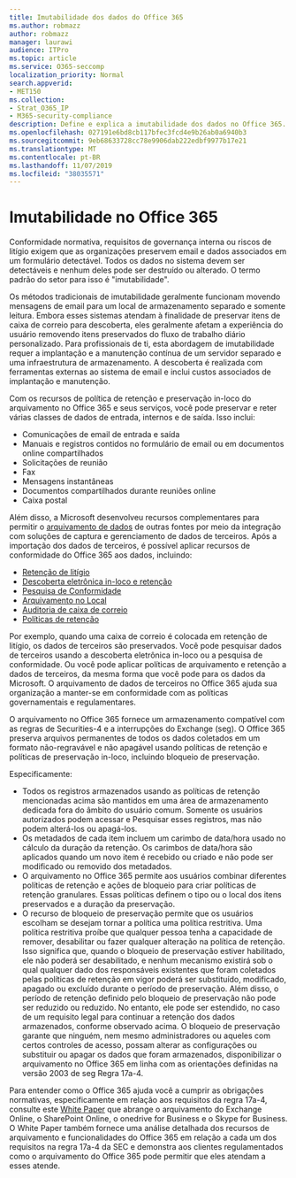 ```yaml
---
title: Imutabilidade dos dados do Office 365
ms.author: robmazz
author: robmazz
manager: laurawi
audience: ITPro
ms.topic: article
ms.service: O365-seccomp
localization_priority: Normal
search.appverid:
- MET150
ms.collection:
- Strat_O365_IP
- M365-security-compliance
description: Define e explica a imutabilidade dos dados no Office 365.
ms.openlocfilehash: 027191e6bd8cb117bfec3fcd4e9b26ab0a6940b3
ms.sourcegitcommit: 9eb68633728cc78e9906dab222edbf9977b17e21
ms.translationtype: MT
ms.contentlocale: pt-BR
ms.lasthandoff: 11/07/2019
ms.locfileid: "38035571"
---
```

# <a name="immutability-in-office-365"></a>Imutabilidade no Office 365

Conformidade normativa, requisitos de governança interna ou riscos de litígio exigem que as organizações preservem email e dados associados em um formulário detectável. Todos os dados no sistema devem ser detectáveis e nenhum deles pode ser destruído ou alterado. O termo padrão do setor para isso é "imutabilidade".

Os métodos tradicionais de imutabilidade geralmente funcionam movendo mensagens de email para um local de armazenamento separado e somente leitura. Embora esses sistemas atendam à finalidade de preservar itens de caixa de correio para descoberta, eles geralmente afetam a experiência do usuário removendo itens preservados do fluxo de trabalho diário personalizado. Para profissionais de ti, esta abordagem de imutabilidade requer a implantação e a manutenção contínua de um servidor separado e uma infraestrutura de armazenamento. A descoberta é realizada com ferramentas externas ao sistema de email e inclui custos associados de implantação e manutenção.

Com os recursos de política de retenção e preservação in-loco do arquivamento no Office 365 e seus serviços, você pode preservar e reter várias classes de dados de entrada, internos e de saída. Isso inclui:

- Comunicações de email de entrada e saída
- Manuais e registros contidos no formulário de email ou em documentos online compartilhados
- Solicitações de reunião
- Fax
- Mensagens instantâneas
- Documentos compartilhados durante reuniões online
- Caixa postal

Além disso, a Microsoft desenvolveu recursos complementares para permitir o [arquivamento de dados](https://support.office.com/article/Archiving-third-party-data-in-Office-365-0ce338d5-3666-4a18-86ab-c6910ff408cc) de outras fontes por meio da integração com soluções de captura e gerenciamento de dados de terceiros. Após a importação dos dados de terceiros, é possível aplicar recursos de conformidade do Office 365 aos dados, incluindo:

- [Retenção de litígio](https://docs.microsoft.com/microsoft-365/compliance/create-a-litigation-hold)
- [Descoberta eletrônica in-loco e retenção](https://docs.microsoft.com/microsoft-365/compliance/manage-legal-investigations)
- [Pesquisa de Conformidade](https://docs.microsoft.com/microsoft-365/compliance/search-for-content)
- [Arquivamento no Local](https://docs.microsoft.com/microsoft-365/compliance/enable-archive-mailboxes)
- [Auditoria de caixa de correio](https://docs.microsoft.com/microsoft-365/compliance/enable-mailbox-auditing)
- [Políticas de retenção](https://docs.microsoft.com/microsoft-365/compliance/retention-policies)

Por exemplo, quando uma caixa de correio é colocada em retenção de litígio, os dados de terceiros são preservados. Você pode pesquisar dados de terceiros usando a descoberta eletrônica in-loco ou a pesquisa de conformidade. Ou você pode aplicar políticas de arquivamento e retenção a dados de terceiros, da mesma forma que você pode para os dados da Microsoft. O arquivamento de dados de terceiros no Office 365 ajuda sua organização a manter-se em conformidade com as políticas governamentais e regulamentares.

O arquivamento no Office 365 fornece um armazenamento compatível com as regras de Securities-4 e a interrupções do Exchange (seg). O Office 365 preserva arquivos permanentes de todos os dados coletados em um formato não-regravável e não apagável usando políticas de retenção e políticas de preservação in-loco, incluindo bloqueio de preservação.

Especificamente:

- Todos os registros armazenados usando as políticas de retenção mencionadas acima são mantidos em uma área de armazenamento dedicada fora do âmbito do usuário comum. Somente os usuários autorizados podem acessar e Pesquisar esses registros, mas não podem alterá-los ou apagá-los.
- Os metadados de cada item incluem um carimbo de data/hora usado no cálculo da duração da retenção. Os carimbos de data/hora são aplicados quando um novo item é recebido ou criado e não pode ser modificado ou removido dos metadados.
- O arquivamento no Office 365 permite aos usuários combinar diferentes políticas de retenção e ações de bloqueio para criar políticas de retenção granulares. Essas políticas definem o tipo ou o local dos itens preservados e a duração da preservação.
- O recurso de bloqueio de preservação permite que os usuários escolham se desejam tornar a política uma política restritiva. Uma política restritiva proíbe que qualquer pessoa tenha a capacidade de remover, desabilitar ou fazer qualquer alteração na política de retenção. Isso significa que, quando o bloqueio de preservação estiver habilitado, ele não poderá ser desabilitado, e nenhum mecanismo existirá sob o qual qualquer dado dos responsáveis existentes que foram coletados pelas políticas de retenção em vigor poderá ser substituído, modificado, apagado ou excluído durante o período de preservação. Além disso, o período de retenção definido pelo bloqueio de preservação não pode ser reduzido ou reduzido. No entanto, ele pode ser estendido, no caso de um requisito legal para continuar a retenção dos dados armazenados, conforme observado acima. O bloqueio de preservação garante que ninguém, nem mesmo administradores ou aqueles com certos controles de acesso, possam alterar as configurações ou substituir ou apagar os dados que foram armazenados, disponibilizar o arquivamento no Office 365 em linha com as orientações definidas na versão 2003 de seg Regra 17a-4.

Para entender como o Office 365 ajuda você a cumprir as obrigações normativas, especificamente em relação aos requisitos da regra 17a-4, consulte este [White Paper](https://go.microsoft.com/fwlink/?linkid=830440) que abrange o arquivamento do Exchange Online, o SharePoint Online, o onedrive for Business e o Skype for Business. O White Paper também fornece uma análise detalhada dos recursos de arquivamento e funcionalidades do Office 365 em relação a cada um dos requisitos na regra 17a-4 da SEC e demonstra aos clientes regulamentados como o arquivamento do Office 365 pode permitir que eles atendam a esses atende.